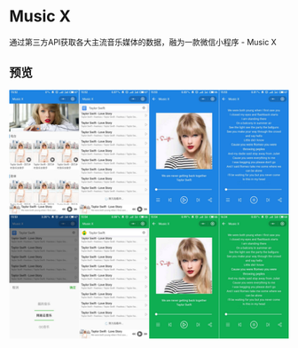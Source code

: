 # Music X
通过第三方API获取各大主流音乐媒体的数据，融为一款微信小程序 - Music X
## 预览
![](https://github.com/xeahsoon/Music-X/blob/master/images/preview/all.png)
